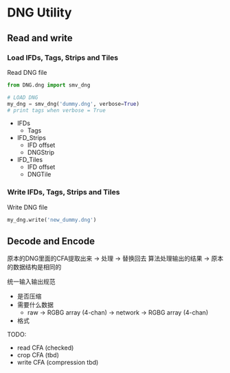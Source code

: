 # DNG Utility

## Read and write

### Load IFDs, Tags, Strips and Tiles

Read DNG file

```python
from DNG.dng import smv_dng

# LOAD DNG
my_dng = smv_dng('dummy.dng', verbose=True)
# print tags when verbose = True
```

- IFDs
    - Tags
- IFD_Strips
    - IFD offset
    - DNGStrip
- IFD_Tiles
    - IFD offset
    - DNGTile

### Write IFDs, Tags, Strips and Tiles

Write DNG file

```python
my_dng.write('new_dummy.dng')
```

## Decode and Encode

原本的DNG里面的CFA提取出来 -> 处理 -> 替换回去
算法处理输出的结果 -> 原本的数据结构是相同的

统一输入输出规范
- 是否压缩
- 需要什么数据
  - raw -> RGBG array (4-chan) -> network -> RGBG array (4-chan)
- 格式

TODO:

- read CFA (checked)
- crop CFA (tbd)
- write CFA (compression tbd)
